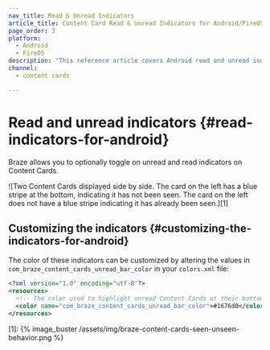 ```yaml
---
nav_title: Read & Unread Indicators
article_title: Content Card Read & Unread Indicators for Android/FireOS
page_order: 3
platform: 
  - Android
  - FireOS
description: "This reference article covers Android read and unread indicators and how to implement them in your Content Cards."
channel:
  - content cards

---
```


# Read and unread indicators {#read-indicators-for-android}

Braze allows you to optionally toggle on unread and read indicators on Content Cards.

![Two Content Cards displayed side by side. The card on the left has a blue stripe at the bottom, indicating it has not been seen. The card on the left does not have a blue stripe indicating it has already been seen.][1]

## Customizing the indicators {#customizing-the-indicators-for-android}
The color of these indicators can be customized by altering the values in `com_braze_content_cards_unread_bar_color` in your `colors.xml` file:

```xml
<?xml version="1.0" encoding="utf-8"?>
<resources>
  <!-- The color used to highlight unread Content Cards at their bottom edge -->
  <color name="com_braze_content_cards_unread_bar_color">#1676d0</color>
</resources>
```

[1]: {% image_buster /assets/img/braze-content-cards-seen-unseen-behavior.png %}
